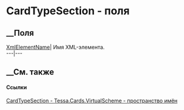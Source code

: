 # CardTypeSection - поля
##  __Поля
[XmlElementName](F_Tessa_Cards_VirtualScheme_CardTypeSection_XmlElementName.htm)|
Имя XML-элемента.  
---|---  
## __См. также
#### Ссылки
[CardTypeSection - ](T_Tessa_Cards_VirtualScheme_CardTypeSection.htm)
[Tessa.Cards.VirtualScheme - пространство
имён](N_Tessa_Cards_VirtualScheme.htm)
